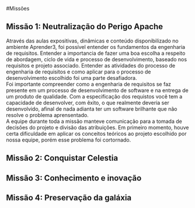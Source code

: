 #Missões

## Missão 1: Neutralização do Perigo Apache
Através das aulas expositivas, dinâmicas e conteúdo disponibilizado no ambiente Aprender3, foi possível entender os fundamentos da engenharia de requisitos. Entender a importancia de fazer uma boa escolha a respeito de abordagem, ciclo de vida e processo de desenvolvimento, baseado nos requisitos e projeto associado. Entender as atividades do processo de engenharia de requisitos e como aplicar para o processo de desenvolvimento escolhido foi uma parte desafiadora. <br>
Foi importante compreender como a engenharia de requisitos se faz presente em um processo de desenvolvimento de software e na entrega de um produto de qualidade. Com a especificação dos requistos você tem a capacidade de desenvolver, com êxito, o que realmente deveria ser desenvolvido, afinal de nada adianta ter um software brilhante que não resolve o problema aprensentado.<br>
A equipe durante toda a missão manteve comunicação para a tomada de decisões do projeto e divisão das atribuições. Em primeiro momento, houve certa dificuldade em aplicar os conceitos teóricos ao projeto escolhido por nossa equipe, porém esse problema foi cortornado.


## Missão 2: Conquistar Celestia

## Missão 3: Conhecimento e inovação

## Missão 4: Preservação da galáxia